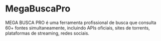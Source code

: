 # MegaBuscaPro
MEGA BUSCA PRO é uma ferramenta profissional de busca que consulta 60+ fontes simultaneamente, incluindo APIs oficiais, sites de torrents, plataformas de streaming, redes sociais.

